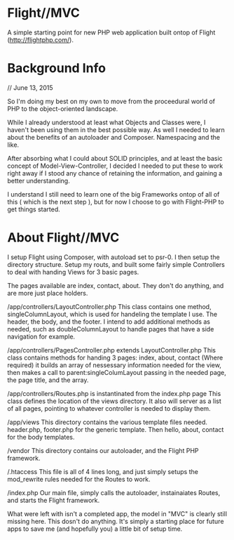 # Flight//MVC
A simple starting point for new PHP web application built ontop of Flight (http://flightphp.com/).

# Background Info
// June 13, 2015

So I'm doing my best on my own to move from the proceedural world of PHP to the object-oriented landscape. 

While I already understood at least what Objects and Classes were, I haven't been using them in the best possible way. As well I needed to learn about the benefits of an autoloader and Composer. Namespacing and the like.

After absorbing what I could about SOLID principles, and at least the basic concept of Model-View-Controller, I decided I needed to put these to work right away if I stood any chance of retaining the information, and gaining a better understanding.  

I understand I still need to learn one of the big Frameworks ontop of all of this ( which is the next step ), but for now I choose to go with Flight-PHP to get things started. 

# About Flight//MVC

I setup Flight using Composer, with autoload set to psr-0. I then setup the directory structure. Setup my routs, and built some fairly simple Controllers to deal with handing Views for 3 basic pages. 

The pages available are index, contact, about. They don't do anything, and are more just place holders.

/app/controllers/LayoutController.php
  This class contains one method, singleColumnLayout, which is used for handeling the template I use. The header, the body, and the footer.
  I intend to add additional methods as needed, such as doubleColumnLayout to handle pages that have a side navigation for example.
  
/app/controllers/PagesController.php extends LayoutController.php
  This class contains methods for handing 3 pages: index, about, contact
  (Where required) it builds an array of nessessary information needed for the view, then makes a call to parent:singleColumLayout passing in the needed page, the page title, and the array.
  
/app/controllers/Routes.php is instantinated from the index.php page
  This class defines the location of the views directory.
  It also will server as a list of all pages, pointing to whatever controller is needed to display them.

/app/views
  This directory contains the various template files needed. header.php, footer.php for the generic template. Then hello, about, contact for the body templates.
  
/vendor
  This directory contains our autoloader, and the Flight PHP framework.

/.htaccess
  This file is all of 4 lines long, and just simply setups the mod_rewrite rules needed for the Routes to work.
  
/index.php
  Our main file, simply calls the autoloader, instainaiates Routes, and starts the Flight framework.
  
What were left with isn't a completed app, the model in "MVC" is clearly still missing here. This dosn't do anything. It's simply a starting place for future apps to save me (and hopefully you) a little bit of setup time.

  
